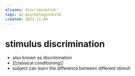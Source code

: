 ```yaml
---
aliases: discrimination
tags: ap-psychology/unit6 
created: 2021-11-04
---
```


# stimulus discrimination

- also known as discrimination
- [[classical conditioning]]
- subject can learn the difference between different stimuli 
